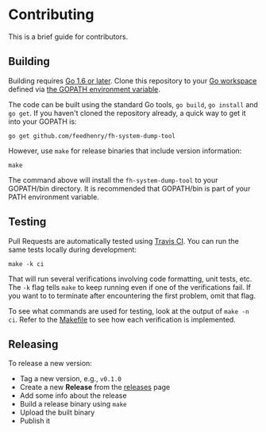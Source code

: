 # Contributing

This is a brief guide for contributors.


## Building

Building requires [Go 1.6 or later](https://golang.org/doc/install). Clone this
repository to your [Go workspace](https://golang.org/doc/code.html#Workspaces)
defined via [the GOPATH environment
variable](https://golang.org/doc/code.html#GOPATH).

The code can be built using the standard Go tools, `go build`, `go install` and
`go get`. If you haven't cloned the repository already, a quick way to get it
into your GOPATH is:

```
go get github.com/feedhenry/fh-system-dump-tool
```

However, use `make` for release binaries that include version information:

```
make
```

The command above will install the `fh-system-dump-tool` to your GOPATH/bin
directory. It is recommended that GOPATH/bin is part of your PATH environment
variable.


## Testing

Pull Requests are automatically tested using [Travis
CI](https://travis-ci.org/). You can run the same tests locally during development:

```
make -k ci
```

That will run several verifications involving code formatting, unit tests, etc.
The `-k` flag tells `make` to keep running even if one of the verifications
fail. If you want to to terminate after encountering the first problem, omit
that flag.

To see what commands are used for testing, look at the output of `make -n ci`.
Refer to the [Makefile](Makefile) to see how each verification is implemented.


## Releasing

To release a new version:

* Tag a new version, e.g., `v0.1.0`
* Create a new __Release__ from the [releases](https://github.com/feedhenry/fh-system-dump-tool/releases) page
* Add some info about the release
* Build a release binary using `make`
* Upload the built binary
* Publish it
